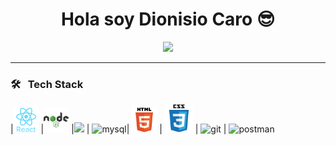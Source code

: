 <h1 align="center">Hola soy Dionisio Caro 😎 </h1>
<p align="center"> <img  src="https://github.com/7oSkaaa/7oSkaaa/blob/main/Images/Right_Side.gif?raw=true" width = 250px></picture>
<hr>

### 🛠 &nbsp; Tech Stack
|<img src="https://raw.githubusercontent.com/devicons/devicon/master/icons/react/react-original-wordmark.svg" width=40> |<img src="https://raw.githubusercontent.com/devicons/devicon/master/icons/nodejs/nodejs-original-wordmark.svg" width="40"> |<img src="https://www.vectorlogo.zone/logos/java/java-vertical.svg" width="40">  | <img src="https://www.vectorlogo.zone/logos/mysql/mysql-ar21.svg" alt="mysql" width="40">| <img src="https://raw.githubusercontent.com/devicons/devicon/master/icons/html5/html5-original-wordmark.svg" alt="html5" width="40"> | <img src="https://raw.githubusercontent.com/devicons/devicon/master/icons/css3/css3-original-wordmark.svg" alt="css3" width="45" height="45"/>  | <img src="https://www.vectorlogo.zone/logos/git-scm/git-scm-icon.svg" alt="git" width="40"> | <img src="https://www.vectorlogo.zone/logos/getpostman/getpostman-icon.svg" alt="postman" width="40"> 




